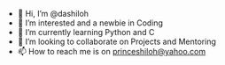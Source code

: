 - 👋 Hi, I’m @dashiloh
- 👀 I’m interested and a newbie in Coding
- 🌱 I’m currently learning Python and C
- 💞️ I’m looking to collaborate on Projects and Mentoring
- 📫 How to reach me is on princeshiloh@yahoo.com

<!---
dashiloh/dashiloh is a ✨ special ✨ repository because its `README.md` (this file) appears on your GitHub profile.
You can click the Preview link to take a look at your changes.
--->
